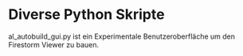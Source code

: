 # Diverse Python Skripte

al_autobuild_gui.py ist ein Experimentale Benutzeroberfläche um den Firestorm Viewer zu bauen.
